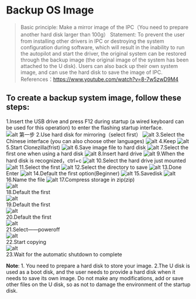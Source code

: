 # Backup OS Image

 
> Basic principle: Make a mirror image of the IPC（You need to prepare another hard disk larger than 100g）
> Statement: To prevent the user from installing other drivers in IPC or destroying the system configuration during software, which will result in the inability to run the autopilot and start the driver, the original system can be restored through the backup image (the original image of the system has been attached to the U disk). Users can also back up their own system image, and can use the hard disk to save the image of IPC.
> References：<https://www.youtube.com/watch?v=8-7w5zwD9M4>

##  To create a backup system image, follow these steps:
1.Insert the USB drive and press F12 during startup (a wired keyboard can be used for this operation) to enter the flashing startup interface.
![alt 第一步](images/lQLPJwDCetAopwbNBD3NCGmwBeApK3fykssEPgo_EcB8AQ_2153_1085.png)
2.Use hard disk for mirroring（select first）
![alt](images/lQLPJwospArGKAbNBG7NCEqwTvJWVkqz2FsEPgo_GgCFAQ_2122_1134.png)
3.Select the Chinese interface (you can also choose other languages)
![alt](images/lQLPJwdL8ziBiAbNBG_NCAewb7ZWChcktagEPgo_GcCyAQ_2055_1135.png)
4.Keep
![alt](images/5.png)
5.Start Clonezilla(frist)
![alt](images/8.png)
6.Save image file to hard disk
![alt](images/6.png)
7.Select the first one when using a hard disk
![alt](images/10.png)
8.Insert hard drive
![alt](images/0.png)
9.When the hard disk is recognized，ctrl+c
![alt](images/l9.png)
10.Select the hard drive just mounted
![alt](images/E.png)
11.Select the first
![alt](images/E09png.png)
12.Select the directory to save
![alt](images/63.png)
13.Done Enter
![alt](images/D2.png)
14.Default the first option(Beginner)
![alt](images/76AE.png)
15.Savedisk 
![alt](images/94D879.png)
16.Name the file 
![alt](images/DC2EF.png)
17.Compress storage in zip(zip)  
![alt](images/720q90g.jpg)  
18.Default the first   
![alt](images/hh.jpg)  
19.Default the first  
![alt](images/f.jpg)  
20.Default the first  
![alt](images/g.jpg)  
21.Select——poweroff  
![alt](images/k.jpg)   
22.Start copying   
![alt](images/l.jpg)   
23.Wait for the automatic shutdown to complete

**Note**: 1. You need to prepare a hard disk to store your image.
2.The U disk is used as a boot disk, and the user needs to provide a hard disk when it needs to save its own image. Do not make any modifications, add or save other files on the U disk, so as not to damage the environment of the startup disk.
 
